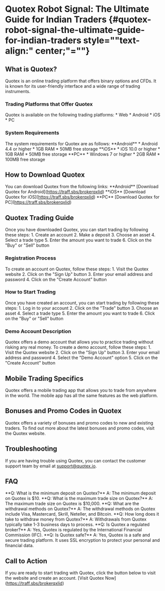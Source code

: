 # Quotex Robot Signal: The Ultimate Guide for Indian Traders {#quotex-robot-signal-the-ultimate-guide-for-indian-traders style=""text-align:" center;"=""}

## What is Quotex?

Quotex is an online trading platform that offers binary options and
CFDs. It is known for its user-friendly interface and a wide range of
trading instruments.

### Trading Platforms that Offer Quotex

Quotex is available on the following trading platforms: \* Web \*
Android \* iOS \* PC

### System Requirements

The system requirements for Quotex are as follows: \*\*Android\*\* \*
Android 4.4 or higher \* 1GB RAM \* 50MB free storage \*\*iOS\*\* \* iOS
10.0 or higher \* 1GB RAM \* 50MB free storage \*\*PC\*\* \* Windows 7
or higher \* 2GB RAM \* 100MB free storage

## How to Download Quotex

You can download Quotex from the following links: \*\*Android\*\*
\[Download Quotex for Android\](https://traff.sbs/brokerqxlid)
\*\*iOS\*\* \[Download Quotex for iOS\](https://traff.sbs/brokerqxlid)
\*\*PC\*\* \[Download Quotex for PC\](https://traff.sbs/brokerqxlid)

## Quotex Trading Guide

Once you have downloaded Quotex, you can start trading by following
these steps: 1. Create an account 2. Make a deposit 3. Choose an asset
4. Select a trade type 5. Enter the amount you want to trade 6. Click on
the "Buy" or "Sell" button

### Registration Process

To create an account on Quotex, follow these steps: 1. Visit the Quotex
website 2. Click on the "Sign Up" button 3. Enter your email
address and password 4. Click on the "Create Account" button

### How to Start Trading

Once you have created an account, you can start trading by following
these steps: 1. Log in to your account 2. Click on the "Trade"
button 3. Choose an asset 4. Select a trade type 5. Enter the amount you
want to trade 6. Click on the "Buy" or "Sell" button

### Demo Account Description

Quotex offers a demo account that allows you to practice trading without
risking any real money. To create a demo account, follow these steps: 1.
Visit the Quotex website 2. Click on the "Sign Up" button 3. Enter
your email address and password 4. Select the "Demo Account"
option 5. Click on the "Create Account" button

## Mobile Trading Specifics

Quotex offers a mobile trading app that allows you to trade from
anywhere in the world. The mobile app has all the same features as the
web platform.

## Bonuses and Promo Codes in Quotex

Quotex offers a variety of bonuses and promo codes to new and existing
traders. To find out more about the latest bonuses and promo codes,
visit the Quotex website.

## Troubleshooting

If you are having trouble using Quotex, you can contact the customer
support team by email at support@quotex.io.

## FAQ

\*\*Q: What is the minimum deposit on Quotex?\*\* A: The minimum deposit
on Quotex is \$10. \*\*Q: What is the maximum trade size on Quotex?\*\*
A: The maximum trade size on Quotex is \$10,000. \*\*Q: What are the
withdrawal methods on Quotex?\*\* A: The withdrawal methods on Quotex
include Visa, Mastercard, Skrill, Neteller, and Bitcoin. \*\*Q: How long
does it take to withdraw money from Quotex?\*\* A: Withdrawals from
Quotex typically take 1-3 business days to process. \*\*Q: Is Quotex a
regulated broker?\*\* A: Yes, Quotex is regulated by the International
Financial Commission (IFC). \*\*Q: Is Quotex safe?\*\* A: Yes, Quotex is
a safe and secure trading platform. It uses SSL encryption to protect
your personal and financial data.

## Call to Action

If you are ready to start trading with Quotex, click the button below to
visit the website and create an account. \[Visit Quotex
Now\](https://traff.sbs/brokerqxlid)

